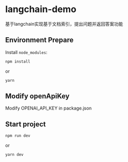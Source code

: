 # langchain-demo
基于langchain实现基于文档索引，提出问题并返回答案功能

## Environment Prepare

Install `node_modules`:

```bash
npm install
```

or

```bash
yarn
```

## Modify openApiKey

Modify OPENAI_API_KEY in package.json

## Start project

```bash
npm run dev
```

or

```
yarn dev
```
